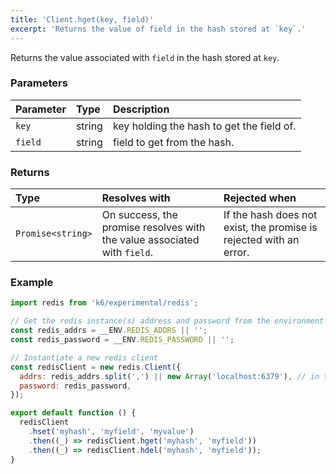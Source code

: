 ```yaml
---
title: 'Client.hget(key, field)'
excerpt: 'Returns the value of field in the hash stored at `key`.'
---
```


Returns the value associated with `field` in the hash stored at `key`.

### Parameters

| Parameter | Type   | Description                               |
| :-------- | :----- | :---------------------------------------- |
| `key`     | string | key holding the hash to get the field of. |
| `field`   | string | field to get from the hash.               |


### Returns

| Type              | Resolves with                                                            | Rejected when                                                      |
| :---------------- | :----------------------------------------------------------------------- | :----------------------------------------------------------------- |
| `Promise<string>` | On success, the promise resolves with the value associated with `field`. | If the hash does not exist, the promise is rejected with an error. |

### Example

<CodeGroup labels={[]}>

```javascript
import redis from 'k6/experimental/redis';

// Get the redis instance(s) address and password from the environment
const redis_addrs = __ENV.REDIS_ADDRS || '';
const redis_password = __ENV.REDIS_PASSWORD || '';

// Instantiate a new redis client
const redisClient = new redis.Client({
  addrs: redis_addrs.split(',') || new Array('localhost:6379'), // in the form of 'host:port', separated by commas
  password: redis_password,
});

export default function () {
  redisClient
    .hset('myhash', 'myfield', 'myvalue')
    .then((_) => redisClient.hget('myhash', 'myfield'))
    .then((_) => redisClient.hdel('myhash', 'myfield'));
}
```

</CodeGroup>